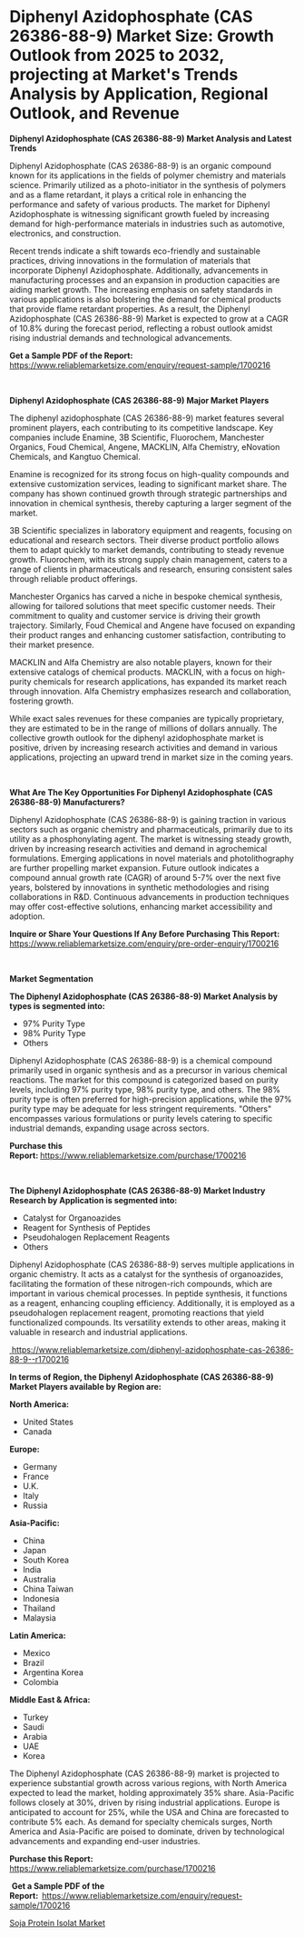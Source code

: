 <p><h1>Diphenyl Azidophosphate (CAS 26386-88-9) Market Size: Growth Outlook from 2025 to 2032, projecting at Market's Trends Analysis by Application, Regional Outlook, and Revenue</h1></p><p><strong>Diphenyl Azidophosphate (CAS 26386-88-9) Market Analysis and Latest Trends</strong></p>
<p><p>Diphenyl Azidophosphate (CAS 26386-88-9) is an organic compound known for its applications in the fields of polymer chemistry and materials science. Primarily utilized as a photo-initiator in the synthesis of polymers and as a flame retardant, it plays a critical role in enhancing the performance and safety of various products. The market for Diphenyl Azidophosphate is witnessing significant growth fueled by increasing demand for high-performance materials in industries such as automotive, electronics, and construction.</p><p>Recent trends indicate a shift towards eco-friendly and sustainable practices, driving innovations in the formulation of materials that incorporate Diphenyl Azidophosphate. Additionally, advancements in manufacturing processes and an expansion in production capacities are aiding market growth. The increasing emphasis on safety standards in various applications is also bolstering the demand for chemical products that provide flame retardant properties. As a result, the Diphenyl Azidophosphate (CAS 26386-88-9) Market is expected to grow at a CAGR of 10.8% during the forecast period, reflecting a robust outlook amidst rising industrial demands and technological advancements.</p></p>
<p><strong>Get a Sample PDF of the Report:&nbsp;</strong> <a href="https://www.reliablemarketsize.com/enquiry/request-sample/1700216?utm_campaign=1897&utm_medium=2&utm_source=Github&utm_content=ia&utm_term=09012025&utm_id=diphenyl-azidophosphate-cas-26386-88-9">https://www.reliablemarketsize.com/enquiry/request-sample/1700216</a></p>
<p>&nbsp;</p>
<p><strong>Diphenyl Azidophosphate (CAS 26386-88-9) Major Market Players</strong></p>
<p><p>The diphenyl azidophosphate (CAS 26386-88-9) market features several prominent players, each contributing to its competitive landscape. Key companies include Enamine, 3B Scientific, Fluorochem, Manchester Organics, Foud Chemical, Angene, MACKLIN, Alfa Chemistry, eNovation Chemicals, and Kangtuo Chemical. </p><p>Enamine is recognized for its strong focus on high-quality compounds and extensive customization services, leading to significant market share. The company has shown continued growth through strategic partnerships and innovation in chemical synthesis, thereby capturing a larger segment of the market.</p><p>3B Scientific specializes in laboratory equipment and reagents, focusing on educational and research sectors. Their diverse product portfolio allows them to adapt quickly to market demands, contributing to steady revenue growth. Fluorochem, with its strong supply chain management, caters to a range of clients in pharmaceuticals and research, ensuring consistent sales through reliable product offerings.</p><p>Manchester Organics has carved a niche in bespoke chemical synthesis, allowing for tailored solutions that meet specific customer needs. Their commitment to quality and customer service is driving their growth trajectory. Similarly, Foud Chemical and Angene have focused on expanding their product ranges and enhancing customer satisfaction, contributing to their market presence.</p><p>MACKLIN and Alfa Chemistry are also notable players, known for their extensive catalogs of chemical products. MACKLIN, with a focus on high-purity chemicals for research applications, has expanded its market reach through innovation. Alfa Chemistry emphasizes research and collaboration, fostering growth.</p><p>While exact sales revenues for these companies are typically proprietary, they are estimated to be in the range of millions of dollars annually. The collective growth outlook for the diphenyl azidophosphate market is positive, driven by increasing research activities and demand in various applications, projecting an upward trend in market size in the coming years.</p></p>
<p>&nbsp;</p>
<p><strong>What Are The Key Opportunities For Diphenyl Azidophosphate (CAS 26386-88-9) Manufacturers?</strong></p>
<p><p>Diphenyl Azidophosphate (CAS 26386-88-9) is gaining traction in various sectors such as organic chemistry and pharmaceuticals, primarily due to its utility as a phosphonylating agent. The market is witnessing steady growth, driven by increasing research activities and demand in agrochemical formulations. Emerging applications in novel materials and photolithography are further propelling market expansion. Future outlook indicates a compound annual growth rate (CAGR) of around 5-7% over the next five years, bolstered by innovations in synthetic methodologies and rising collaborations in R&D. Continuous advancements in production techniques may offer cost-effective solutions, enhancing market accessibility and adoption.</p></p>
<p><strong>Inquire or Share Your Questions If Any Before Purchasing This Report:</strong> <a href="https://www.reliablemarketsize.com/enquiry/pre-order-enquiry/1700216?utm_campaign=1897&utm_medium=2&utm_source=Github&utm_content=ia&utm_term=09012025&utm_id=diphenyl-azidophosphate-cas-26386-88-9">https://www.reliablemarketsize.com/enquiry/pre-order-enquiry/1700216</a></p>
<p>&nbsp;</p>
<p><strong>Market Segmentation</strong></p>
<p><strong>The Diphenyl Azidophosphate (CAS 26386-88-9) Market Analysis by types is segmented into:</strong></p>
<p><ul><li>97% Purity Type</li><li>98% Purity Type</li><li>Others</li></ul></p>
<p><p>Diphenyl Azidophosphate (CAS 26386-88-9) is a chemical compound primarily used in organic synthesis and as a precursor in various chemical reactions. The market for this compound is categorized based on purity levels, including 97% purity type, 98% purity type, and others. The 98% purity type is often preferred for high-precision applications, while the 97% purity type may be adequate for less stringent requirements. "Others" encompasses various formulations or purity levels catering to specific industrial demands, expanding usage across sectors.</p></p>
<p><strong>Purchase this Report:&nbsp;</strong><a href="https://www.reliablemarketsize.com/purchase/1700216?utm_campaign=1897&utm_medium=2&utm_source=Github&utm_content=ia&utm_term=09012025&utm_id=diphenyl-azidophosphate-cas-26386-88-9">https://www.reliablemarketsize.com/purchase/1700216</a></p>
<p>&nbsp;</p>
<p><strong>The Diphenyl Azidophosphate (CAS 26386-88-9) Market Industry Research by Application is segmented into:</strong></p>
<p><ul><li>Catalyst for Organoazides</li><li>Reagent for Synthesis of Peptides</li><li>Pseudohalogen Replacement Reagents</li><li>Others</li></ul></p>
<p><p>Diphenyl Azidophosphate (CAS 26386-88-9) serves multiple applications in organic chemistry. It acts as a catalyst for the synthesis of organoazides, facilitating the formation of these nitrogen-rich compounds, which are important in various chemical processes. In peptide synthesis, it functions as a reagent, enhancing coupling efficiency. Additionally, it is employed as a pseudohalogen replacement reagent, promoting reactions that yield functionalized compounds. Its versatility extends to other areas, making it valuable in research and industrial applications.</p></p>
<p><a href="https://www.reliablemarketsize.com/diphenyl-azidophosphate-cas-26386-88-9--r1700216?utm_campaign=1897&utm_medium=2&utm_source=Github&utm_content=ia&utm_term=09012025&utm_id=diphenyl-azidophosphate-cas-26386-88-9">&nbsp;https://www.reliablemarketsize.com/diphenyl-azidophosphate-cas-26386-88-9--r1700216</a></p>
<p><strong>In terms of Region, the Diphenyl Azidophosphate (CAS 26386-88-9) Market Players available by Region are:</strong></p>
<p>
    <p> <strong> North America: </strong>
        <ul>
            <li>United States</li>
            <li>Canada</li>
        </ul>
        </p> 
    <p> <strong> Europe: </strong>
        <ul>
            <li>Germany</li>
            <li>France</li>
            <li>U.K.</li>
            <li>Italy</li>
            <li>Russia</li>
        </ul>
        </p> 
    <p> <strong> Asia-Pacific: </strong>
        <ul>
            <li>China</li>
            <li>Japan</li>
            <li>South Korea</li>
            <li>India</li>
            <li>Australia</li>
            <li>China Taiwan</li>
            <li>Indonesia</li>
            <li>Thailand</li>
            <li>Malaysia</li>
        </ul>
        </p> 
    <p> <strong> Latin America: </strong>
        <ul>
            <li>Mexico</li>
            <li>Brazil</li>
            <li>Argentina Korea</li>
            <li>Colombia</li>
        </ul>
        </p> 
    <p> <strong> Middle East & Africa: </strong>
        <ul>
            <li>Turkey</li>
            <li>Saudi</li>
            <li>Arabia</li>
            <li>UAE</li>
            <li>Korea</li>
        </ul>
    </p>
    </p>
<p><p>The Diphenyl Azidophosphate (CAS 26386-88-9) market is projected to experience substantial growth across various regions, with North America expected to lead the market, holding approximately 35% share. Asia-Pacific follows closely at 30%, driven by rising industrial applications. Europe is anticipated to account for 25%, while the USA and China are forecasted to contribute 5% each. As demand for specialty chemicals surges, North America and Asia-Pacific are poised to dominate, driven by technological advancements and expanding end-user industries.</p></p>
<p><strong>Purchase this Report: </strong><a href="https://www.reliablemarketsize.com/purchase/1700216?utm_campaign=1897&utm_medium=2&utm_source=Github&utm_content=ia&utm_term=09012025&utm_id=diphenyl-azidophosphate-cas-26386-88-9">https://www.reliablemarketsize.com/purchase/1700216</a></p>
<p>&nbsp;<strong>Get a Sample PDF of the Report:&nbsp;&nbsp;</strong><a href="https://www.reliablemarketsize.com/enquiry/request-sample/1700216?utm_campaign=1897&utm_medium=2&utm_source=Github&utm_content=ia&utm_term=09012025&utm_id=diphenyl-azidophosphate-cas-26386-88-9">https://www.reliablemarketsize.com/enquiry/request-sample/1700216</a></p>
<p><strong></strong></p>
<p><p><a href="https://github.com/ChiragRP21/Market-Research-Report-List-7/blob/main/soja-protein-isolat-market.md?utm_campaign=1897&utm_medium=2&utm_source=Github&utm_content=ia&utm_term=09012025&utm_id=diphenyl-azidophosphate-cas-26386-88-9">Soja Protein Isolat Market</a></p></p>
